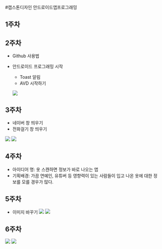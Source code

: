 #캡스톤디자인 안드로이드앱프로그래밍

## 1주차

## 2주차
 - Github 사용법
 - 안드로이드 프로그래밍 시작
    - Toast 알림
    - AVD 시작하기
    
    <img width="" height="" src="./png/2주차과제.png"></img>
   
## 3주차
  - 네이버 창 띄우기
  - 전화걸기 창 띄우기 
  
  <img width="" height="" src="./png/3주차과제_naver.png"></img>
  <img width="" height="" src="./png/전화걸기.png"></img>
   
## 4주차
- 아이디어 명: 옷 스캔하면 정보가 바로 나오는 앱
- 기획배경: 가끔 연예인, 유튜버 등 영향력이 있는 사람들이 입고 나온 옷에 대한 정보를 모를 경우가 많다. 

## 5주차
- 이미지 바꾸기 
 <img width="" height="" src="./png/5주차과제.png"></img>
  <img width="" height="" src="./png/5주차과제1.png"></img>
## 6주차
<img width="" height="" src="./png/6주차과제.png"></img>
<img width="" height="" src="./png/6주차과제1.png"></img>

  
